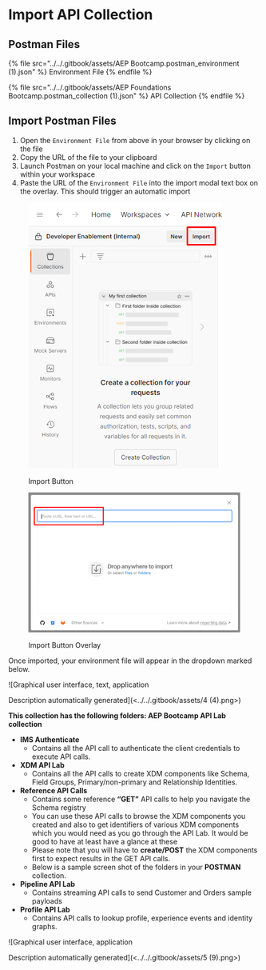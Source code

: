 # Import API Collection

## Postman Files

{% file src="../../.gitbook/assets/AEP Bootcamp.postman_environment (1).json" %}
Environment File
{% endfile %}

{% file src="../../.gitbook/assets/AEP Foundations Bootcamp.postman_collection (1).json" %}
API Collection
{% endfile %}



## **Import Postman Files**

1. Open the `Environment File` from above in your browser by clicking on the file
2. Copy the URL of the file to your clipboard
3. Launch Postman on your local machine and click on the `Import` button within your workspace
4. Paste the URL of the `Environment File` into the import modal text box on the overlay.  This should trigger an automatic import

<div>

<figure><img src="../../.gitbook/assets/import-button.png" alt=""><figcaption><p>Import Button</p></figcaption></figure>

 

<figure><img src="../../.gitbook/assets/import-button-overlay.png" alt=""><figcaption><p>Import Button Overlay</p></figcaption></figure>

</div>









Once imported, your environment file will appear in the dropdown marked below.

![Graphical user interface, text, application

Description automatically generated](<../../.gitbook/assets/4 (4).png>)

**This collection has the following folders: AEP Bootcamp API Lab collection**

* **IMS Authenticate**
  * Contains all the API call to authenticate the client credentials to execute API calls.
* **XDM API Lab**
  * Contains all the API calls to create XDM components like Schema, Field Groups, Primary/non-primary and Relationship Identities.
* **Reference API Calls**
  * Contains some reference **“GET”** API calls to help you navigate the Schema registry
  * You can use these API calls to browse the XDM components you created and also to get identifiers of various XDM components which you would need as you go through the API Lab. It would be good to have at least have a glance at these
  * Please note that you will have to **create/POST** the XDM components first to expect results in the GET API calls.
  * Below is a sample screen shot of the folders in your **POSTMAN** collection.
* **Pipeline API Lab**
  * Contains streaming API calls to send Customer and Orders sample payloads
* **Profile API Lab**
  * Contains API calls to lookup profile, experience events and identity graphs.

![Graphical user interface, application

Description automatically generated](<../../.gitbook/assets/5 (9).png>)

